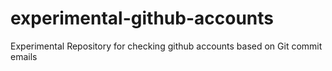 # experimental-github-accounts
Experimental Repository for checking github accounts based on Git commit emails
